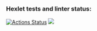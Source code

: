 ### Hexlet tests and linter status:
[![Actions Status](https://github.com/MaukhetdinovEF/python-project-49/workflows/hexlet-check/badge.svg)](https://github.com/MaukhetdinovEF/python-project-49/actions)
<a href="https://codeclimate.com/github/MaukhetdinovEF/python-project-49/maintainability"><img src="https://api.codeclimate.com/v1/badges/8a265b39ccc530d0c852/maintainability" /></a>
